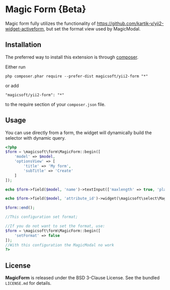 Magic Form {Beta}
============
Magic form fully utilizes the functionality of https://github.com/kartik-v/yii2-widget-activeform, but set the format view used by MagicModal.

Installation
------------

The preferred way to install this extension is through [composer](http://getcomposer.org/download/).

Either run

```
php composer.phar require --prefer-dist magicsoft/yii2-form "*"
```

or add

```
"magicsoft/yii2-form": "*"
```

to the require section of your `composer.json` file.

Usage
-----

You can use directly from a form, the widget will dynamically build the selector with dynamic query.

```php
<?php
$form = \magicsoft\form\MagicForm::begin([
    'model' => $model,
    'optionsView' => [
        'title' => 'My form',
        'subTitle' => 'Create'    
    ]
]);

echo $form->field($model, 'name')->textInput(['maxlength' => true, 'placeholder' => 'Name']);

echo $form->field($model, 'attribute_id')->widget(\magicsoft\select\MagicSelect::className(), []);

$form::end();

//This configuration set format;

//If you do not want to set the format, use:
$form = \magicsoft\form\MagicForm::begin([
    'setFormat' => false
]);
//With this configuration the MagicModal no work
?>
```

## License

**MagicForm** is released under the BSD 3-Clause License. See the bundled `LICENSE.md` for details.